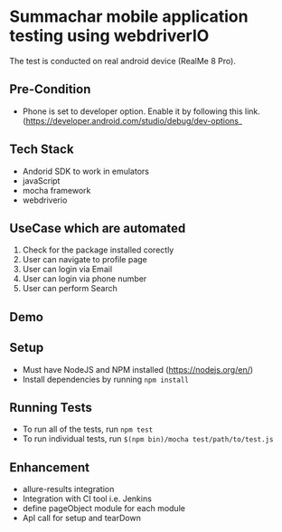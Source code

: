 # Summachar mobile application testing using webdriverIO

The test is conducted on real android device (RealMe 8 Pro). 

## Pre-Condition 
* Phone is set to developer option. Enable it by following this link.(https://developer.android.com/studio/debug/dev-options_

## Tech Stack 
- Andorid SDK to work in emulators 
- javaScript 
- mocha framework 
- webdriverio

## UseCase which are automated 
1. Check for the package installed corectly
2. User can navigate to profile page
3. User can login via Email 
4. User can login via phone number
5. User can perform Search 

## Demo 


## Setup

* Must have NodeJS and NPM installed (https://nodejs.org/en/)
* Install dependencies by running `npm install`

## Running Tests

* To run all of the tests, run `npm test`
* To run individual tests, run `$(npm bin)/mocha test/path/to/test.js`

## Enhancement
  * allure-results integration 
  * Integration with CI tool i.e. Jenkins
  * define pageObject module for each module 
  * ApI call for setup and tearDown 
